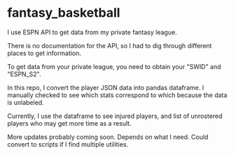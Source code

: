 # fantasy_basketball

I use ESPN API to get data from my private fantasy league. 

There is no documentation for the API, so I had to dig through different places to get information.

To get data from your private league, you need to obtain your "SWID" and "ESPN_S2". 

In this repo, I convert the player JSON data into pandas dataframe. I manually checked to see which stats correspond to which because the data is unlabeled.

Currently, I use the dataframe to see injured players, and list of unrostered players who may get more time as a result. 

More updates probably coming soon. Depends on what I need. Could convert to scripts if I find multiple utilities.

